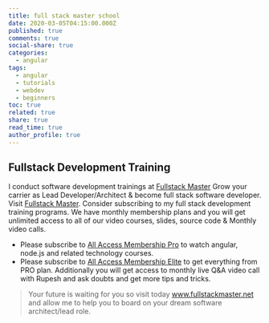 ```yaml
---
title: full stack master school
date: 2020-03-05T04:15:00.000Z
published: true
comments: true
social-share: true
categories:
  - angular
tags:
  - angular
  - tutorials
  - webdev
  - beginners
toc: true
related: true
share: true
read_time: true
author_profile: true
---
```


## Fullstack Development Training

I conduct software development trainings at [Fullstack Master](https://www.fullstackmaster.net)
Grow your carrier as Lead Developer/Architect & become full stack software developer. Visit [Fullstack Master](https://www.fullstackmaster.net). Consider subscribing to my full stack development training programs. We have monthly membership plans and you will get unlimited access to all of our video courses, slides, source code & Monthly video calls.

- Please subscribe to [All Access Membership Pro](www.fullstackmaster.net/pro) to watch angular, node.js and related technology courses.
- Please subscribe to [All Access Membership Elite](www.fullstackmaster.net/elite) to get everything from PRO plan. Additionally you will get access to monthly live Q&A video call with Rupesh and ask doubts and get more tips and tricks.

> Your future is waiting for you so visit today www.fullstackmaster.net and allow me to help you to board on your dream software architect/lead role.

